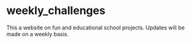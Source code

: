 # weekly_challenges
This a website on fun and educational school projects. Updates will be made on a weekly basis. 
